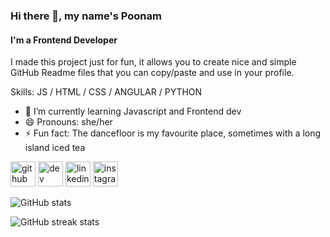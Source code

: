 ### Hi there 👋, my name's Poonam
#### I'm a Frontend Developer
I made this project just for fun, it allows you to create nice and simple GitHub Readme files that you can copy/paste and use in your profile.

Skills: JS / HTML / CSS / ANGULAR / PYTHON

- 🌱 I’m currently learning Javascript and Frontend dev 
- 😄 Pronouns: she/her 
- ⚡ Fun fact: The dancefloor is my favourite place, sometimes with a long island iced tea 


[<img src='https://cdn.jsdelivr.net/npm/simple-icons@3.0.1/icons/github.svg' alt='github' height='40'>](https://github.com/Poonam-raj)  [<img src='https://cdn.jsdelivr.net/npm/simple-icons@3.0.1/icons/dev-dot-to.svg' alt='dev' height='40'>](https://dev.to/poonamraj)  [<img src='https://cdn.jsdelivr.net/npm/simple-icons@3.0.1/icons/linkedin.svg' alt='linkedin' height='40'>](https://www.linkedin.com/in/poonam-rajput/)  [<img src='https://cdn.jsdelivr.net/npm/simple-icons@3.0.1/icons/instagram.svg' alt='instagram' height='40'>](https://www.instagram.com/honestea.pod/)  

![GitHub stats](https://github-readme-stats.vercel.app/api?username=Poonam-raj&show_icons=true)  

![GitHub streak stats](https://github-readme-streak-stats.herokuapp.com/?user=Poonam-raj)  

